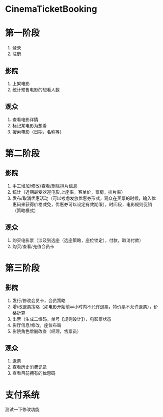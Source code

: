 # CinemaTicketBooking
# 第一阶段
1. 登录
2. 注册

## 影院
1. 上架电影
2. 统计预售电影的想看人数

## 观众
1. 查看电影详情
2. 标记某电影为想看
3. 搜索电影（日期，名称等）

# 第二阶段
## 影院
1. 手工增加/修改/查看/删除排片信息
2. 统计（近期最受欢迎电影,上座率，客单价，票房，排片率）
3. 发布/取消优惠活动（可以考虑发放优惠券形式，观众在买票的时候，输入优惠码来获得价格减免，优惠券可以设定有效期限），时间段，电影规则促销（策略模式）
## 观众
1. 购买电影票（涉及到选座（选座策略，座位锁定），付款，取消付款）
2. 购买/查看/充值会员卡

# 第三阶段
## 影院
1. 发行/修改会员卡，会员策略
2. 增/改退票策略（如电影开始前半小时内不允许退票，特价票不允许退票），价格折算
3. 出票（生成二维码，单号【规则设计】），电影票状态
4. 影厅信息/修改，座位布局
5. 影院角色增删改查（经理，售票员）
## 观众
1. 退票
2. 查看历史消费记录
3. 查看目前拥有的优惠码

# 支付系统

测试一下修改功能